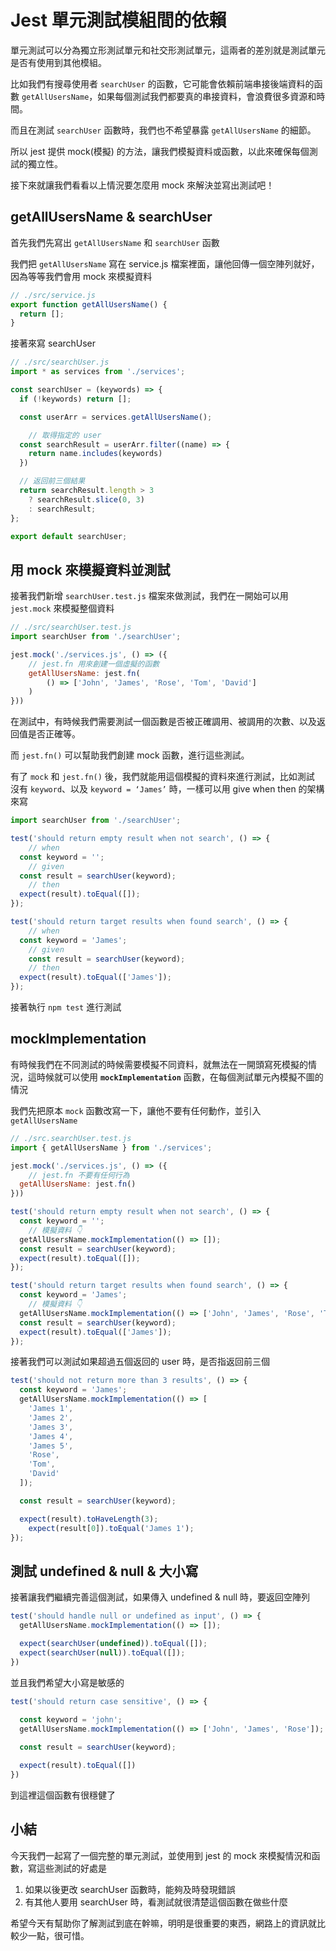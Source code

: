 # Jest 單元測試模組間的依賴

單元測試可以分為獨立形測試單元和社交形測試單元，這兩者的差別就是測試單元是否有使用到其他模組。

比如我們有搜尋使用者 `searchUser` 的函數，它可能會依賴前端串接後端資料的函數 `getAllUsersName`，如果每個測試我們都要真的串接資料，會浪費很多資源和時間。

而且在測試 `searchUser` 函數時，我們也不希望暴露 `getAllUsersName` 的細節。

所以 jest 提供 mock(模擬) 的方法，讓我們模擬資料或函數，以此來確保每個測試的獨立性。

接下來就讓我們看看以上情況要怎麼用 mock 來解決並寫出測試吧！

## getAllUsersName & searchUser

首先我們先寫出 `getAllUsersName` 和 `searchUser` 函數

我們把 `getAllUsersName` 寫在 service.js 檔案裡面，讓他回傳一個空陣列就好，因為等等我們會用 mock 來模擬資料

```jsx
// ./src/service.js
export function getAllUsersName() {
  return [];
}
```

接著來寫 searchUser

```jsx
// ./src/searchUser.js
import * as services from './services';

const searchUser = (keywords) => {
  if (!keywords) return [];

  const userArr = services.getAllUsersName();

	// 取得指定的 user
  const searchResult = userArr.filter((name) => {
    return name.includes(keywords)
  })

  // 返回前三個結果
  return searchResult.length > 3 
    ? searchResult.slice(0, 3) 
    : searchResult;
};

export default searchUser;
```

## 用 mock 來模擬資料並測試

接著我們新增 `searchUser.test.js` 檔案來做測試，我們在一開始可以用 `jest.mock` 來模擬整個資料

```jsx
// ./src/searchUser.test.js
import searchUser from './searchUser';

jest.mock('./services.js', () => ({
	// jest.fn 用來創建一個虛擬的函數
	getAllUsersName: jest.fn(
		() => ['John', 'James', 'Rose', 'Tom', 'David']
	)
}))
```

在測試中，有時候我們需要測試一個函數是否被正確調用、被調用的次數、以及返回值是否正確等。

而 `jest.fn()` 可以幫助我們創建 mock 函數，進行這些測試。

有了 `mock` 和 `jest.fn()` 後，我們就能用這個模擬的資料來進行測試，比如測試 沒有 `keyword`、以及 `keyword = ‘James’` 時，一樣可以用 give when then 的架構來寫

```jsx
import searchUser from './searchUser';

test('should return empty result when not search', () => {
	// when
  const keyword = '';
	// given
  const result = searchUser(keyword);
	// then
  expect(result).toEqual([]);
});

test('should return target results when found search', () => {
	// when
  const keyword = 'James';
	// given
	const result = searchUser(keyword);
	// then
  expect(result).toEqual(['James']);
});
```

接著執行 `npm test` 進行測試

## **mockImplementation**

有時候我們在不同測試的時候需要模擬不同資料，就無法在一開頭寫死模擬的情況，這時候就可以使用 **`mockImplementation`** 函數，在每個測試單元內模擬不圖的情況

我們先把原本 `mock` 函數改寫一下，讓他不要有任何動作，並引入 `getAllUsersName`

```jsx
// ./src.searchUser.test.js
import { getAllUsersName } from './services';

jest.mock('./services.js', () => ({
	// jest.fn 不要有任何行為
  getAllUsersName: jest.fn()
}))

test('should return empty result when not search', () => {
  const keyword = '';
	// 模擬資料 👇
  getAllUsersName.mockImplementation(() => []);
  const result = searchUser(keyword);
  expect(result).toEqual([]);
});

test('should return target results when found search', () => {
  const keyword = 'James';
	// 模擬資料 👇
  getAllUsersName.mockImplementation(() => ['John', 'James', 'Rose', 'Tom', 'David']);
  const result = searchUser(keyword);
  expect(result).toEqual(['James']);
});
```

接著我們可以測試如果超過五個返回的 user 時，是否指返回前三個

```jsx
test('should not return more than 3 results', () => {
  const keyword = 'James';
  getAllUsersName.mockImplementation(() => [
    'James 1',
    'James 2',
    'James 3',
    'James 4',
    'James 5',
    'Rose', 
    'Tom', 
    'David'
  ]);

  const result = searchUser(keyword);

  expect(result).toHaveLength(3);
	expect(result[0]).toEqual('James 1');
});
```

## **測試 undefined & null & 大小寫**

接著讓我們繼續完善這個測試，如果傳入 undefined & null 時，要返回空陣列

```jsx
test('should handle null or undefined as input', () => {
  getAllUsersName.mockImplementation(() => []);

  expect(searchUser(undefined)).toEqual([]);
  expect(searchUser(null)).toEqual([]);
})
```

並且我們希望大小寫是敏感的

```jsx
test('should return case sensitive', () => {
  
  const keyword = 'john';
  getAllUsersName.mockImplementation(() => ['John', 'James', 'Rose']);

  const result = searchUser(keyword);

  expect(result).toEqual([])
})
```

到這裡這個函數有很穩健了

## 小結

今天我們一起寫了一個完整的單元測試，並使用到 jest 的 mock 來模擬情況和函數，寫這些測試的好處是

1. 如果以後更改 searchUser 函數時，能夠及時發現錯誤
2. 有其他人要用 searchUser 時，看測試就很清楚這個函數在做些什麼

希望今天有幫助你了解測試到底在幹嘛，明明是很重要的東西，網路上的資訊就比較少一點，很可惜。
